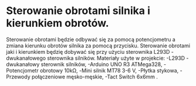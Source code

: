 # Sterowanie obrotami silnika i kierunkiem obrotów.
Sterowanie obrotami będzie odbywać się za pomocą potencjometru a zmiana kierunku obrotów silnika za pomocą przycisku. 
Sterowanie obrotami jaki i kierunkiem będzię dobywać się przy użyciu sterownika L293D - dwukanałowego sterownika silników.
Materiały użyte w projekcie:
-L293D - dwukanałowy sterownik silników,
-Arduino UNO R3 ATMega328,
-Potencjometr obrotowy 10kΩ,
-Mini silnik MT78 3-6 V,
-Płytka stykowa,
-Przewody połączeniowe męsko-męskie,
-Tact Switch 6x6mm .
